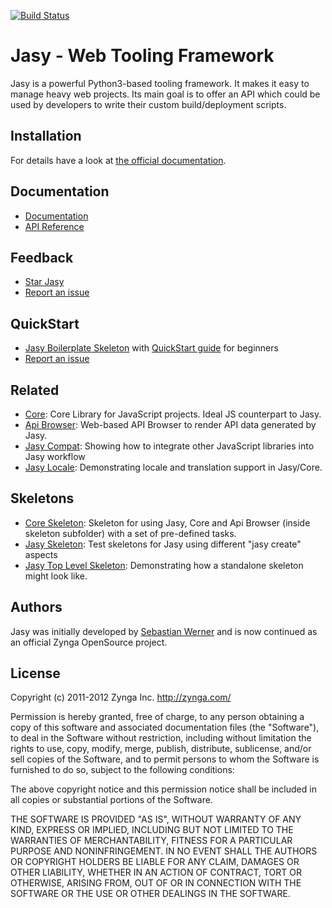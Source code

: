 [![Build Status](https://secure.travis-ci.org/zynga/jasy.png?branch=jasy08)](http://travis-ci.org/zynga/jasy)

Jasy - Web Tooling Framework
============================

Jasy is a powerful Python3-based tooling framework. It makes it 
easy to manage heavy web projects. Its main goal is to offer 
an API which could be used by developers to write their custom 
build/deployment scripts.


## Installation

For details have a look at [the official documentation](https://github.com/zynga/jasy/wiki).

## Documentation

* [Documentation](http://github.com/zynga/jasy/wiki)
* [API Reference](http://packages.python.org/jasy/)

## Feedback

* [Star Jasy](https://github.com/zynga/jasy/star)
* [Report an issue](https://github.com/zynga/jasy/issues/new)

## QuickStart

* [Jasy Boilerplate Skeleton](https://github.com/zynga/jasy-html5-boilerplate) with [QuickStart guide](https://github.com/zynga/jasy-html5-boilerplate/wiki/QuickStart) for beginners
* [Report an issue](https://github.com/zynga/jasy/issues/new)

## Related

* [Core](http://github.com/zynga/core): Core Library for JavaScript projects. Ideal JS counterpart to Jasy.
* [Api Browser](http://github.com/zynga/apibrowser): Web-based API Browser to render API data generated by Jasy.
* [Jasy Compat](http://github.com/zynga/jasy-compat): Showing how to integrate other JavaScript libraries into Jasy workflow
* [Jasy Locale](https://github.com/zynga/jasy-locale): Demonstrating locale and translation support in Jasy/Core.
 
## Skeletons

* [Core Skeleton](https://github.com/zynga/core.git): Skeleton for using Jasy, Core and Api Browser (inside skeleton subfolder) with a set of pre-defined tasks.
* [Jasy Skeleton](http://github.com/zynga/jasy-skeleton): Test skeletons for Jasy using different "jasy create" aspects
* [Jasy Top Level Skeleton](https://github.com/zynga/jasy-toplevelskeleton): Demonstrating how a standalone skeleton might look like.


## Authors

Jasy was initially developed by [Sebastian Werner](mailto:info@sebastian-werner.net)
and is now continued as an official Zynga OpenSource project.


## License

Copyright (c) 2011-2012 Zynga Inc. http://zynga.com/

Permission is hereby granted, free of charge, to any person obtaining
a copy of this software and associated documentation files (the
"Software"), to deal in the Software without restriction, including
without limitation the rights to use, copy, modify, merge, publish,
distribute, sublicense, and/or sell copies of the Software, and to
permit persons to whom the Software is furnished to do so, subject to
the following conditions:

The above copyright notice and this permission notice shall be
included in all copies or substantial portions of the Software.

THE SOFTWARE IS PROVIDED "AS IS", WITHOUT WARRANTY OF ANY KIND,
EXPRESS OR IMPLIED, INCLUDING BUT NOT LIMITED TO THE WARRANTIES OF
MERCHANTABILITY, FITNESS FOR A PARTICULAR PURPOSE AND
NONINFRINGEMENT. IN NO EVENT SHALL THE AUTHORS OR COPYRIGHT HOLDERS BE
LIABLE FOR ANY CLAIM, DAMAGES OR OTHER LIABILITY, WHETHER IN AN ACTION
OF CONTRACT, TORT OR OTHERWISE, ARISING FROM, OUT OF OR IN CONNECTION
WITH THE SOFTWARE OR THE USE OR OTHER DEALINGS IN THE SOFTWARE.
